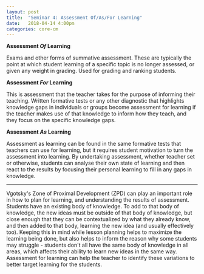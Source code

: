 ```yaml
---
layout: post
title:  "Seminar 4: Assessment Of/As/For Learning"
date:   2018-04-14 4:00pm
categories: core-cm
---
```

**Assessment *Of* Learning**

Exams and other forms of summative assessment. These are typically the point at which student learning of a specific topic is no longer assessed, or given any weight in grading. Used for grading and ranking students.

**Assessment *For* Learning**

This is assessment that the teacher takes for the purpose of informing their teaching. Written formative tests or any other diagnostic that highlights knowledge gaps in individuals or groups become assessment for learning if the teacher makes use of that knowledge to inform how they teach, and they focus on the specific knowledge gaps.

**Assessment *As* Learning**

Assessment as learning can be found in the same formative tests that teachers can use for learning, but it requires student motivation to turn the assessment into learning. By undertaking assessment, whether teacher set or otherwise, students can analyse their own state of learning and then react to the results by focusing their personal learning to fill in any gaps in knowledge.

---


Vgotsky's Zone of Proximal Development (ZPD) can play an important role in how to plan for learning, and understanding the results of assessment. Students have an existing body of knowledge. To add to that body of knowledge, the new ideas must be outside of that body of knowledge, but close enough that they can be contextualized by what they already know, and then added to that body, learning the new idea (and usually effectively too). Keeping this in mind while lesson planning helps to maximize the learning being done, but also helps to inform the reason why some students may struggle - students don't all have the same body of knowledge in all areas, which affects their ability to learn new ideas in the same way. Assessment for learning can help the teacher to identify these variations to better target learning for the students.